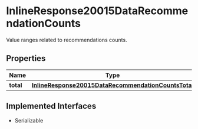 

# InlineResponse20015DataRecommendationCounts

Value ranges related to recommendations counts.

## Properties

Name | Type | Description | Notes
------------ | ------------- | ------------- | -------------
**total** | [**InlineResponse20015DataRecommendationCountsTotal**](InlineResponse20015DataRecommendationCountsTotal.md) |  |  [optional]


## Implemented Interfaces

* Serializable


